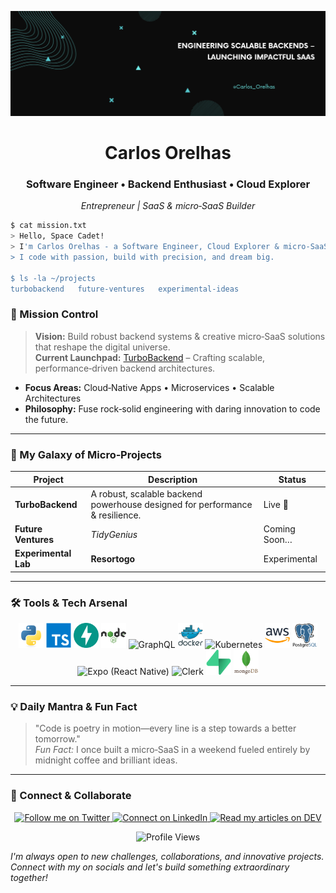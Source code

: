 <!-- Optional Banner Image -->
<p align="center">
  <img src="https://raw.githubusercontent.com/aorelhas/aorelhas/master/images/bg.png" alt="Galactic Banner" />
</p>

<!-- Header with clickable name and tagline -->
<h1 align="center">
  <a href="https://twitter.com/carlos_orelhas" target="_blank" style="text-decoration: none; color: inherit;">
    Carlos Orelhas
  </a>
</h1>
<h3 align="center">Software Engineer • Backend Enthusiast • Cloud Explorer</h3>
<p align="center"><em>Entrepreneur | SaaS &amp; micro‑SaaS Builder</em></p>

<!-- Simulated Terminal Experience -->
```bash
$ cat mission.txt
> Hello, Space Cadet!
> I'm Carlos Orelhas - a Software Engineer, Cloud Explorer & micro‑SaaS pioneer.
> I code with passion, build with precision, and dream big.

$ ls -la ~/projects
turbobackend   future-ventures   experimental-ideas
```

### 🚀 Mission Control

> **Vision:** Build robust backend systems & creative micro‑SaaS solutions that reshape the digital universe.  
> **Current Launchpad:** [TurboBackend](https://www.turbobackend.com) – Crafting scalable, performance‑driven backend architectures.

- **Focus Areas:** Cloud‑Native Apps • Microservices • Scalable Architectures  
- **Philosophy:** Fuse rock‑solid engineering with daring innovation to code the future.

---

### 🌌 My Galaxy of Micro‑Projects

| Project              | Description                                                                 | Status         |
|----------------------|-----------------------------------------------------------------------------|----------------|
| **TurboBackend**     | A robust, scalable backend powerhouse designed for performance & resilience.| Live 🚀        |
| **Future Ventures**  | *TidyGenius*                                 | Coming Soon…   |
| **Experimental Lab** | **Resortogo**     | Experimental  |

---

### 🛠 Tools & Tech Arsenal

<p align="center">
  <!-- Existing Tech Icons -->
  <img src="https://raw.githubusercontent.com/devicons/devicon/master/icons/python/python-original.svg" alt="Python" width="40" height="40"/>
  <img src="https://raw.githubusercontent.com/devicons/devicon/master/icons/typescript/typescript-original.svg" alt="TypeScript" width="40" height="40"/>
  <img src="https://raw.githubusercontent.com/devicons/devicon/master/icons/fastapi/fastapi-original.svg" alt="FastAPI" width="40" height="40"/>
  <img src="https://raw.githubusercontent.com/devicons/devicon/master/icons/nodejs/nodejs-original-wordmark.svg" alt="Node.js" width="40" height="40"/>
  <img src="https://www.vectorlogo.zone/logos/graphql/graphql-icon.svg" alt="GraphQL" width="40" height="40"/>
  <img src="https://raw.githubusercontent.com/devicons/devicon/master/icons/docker/docker-original-wordmark.svg" alt="Docker" width="40" height="40"/>
  <img src="https://www.vectorlogo.zone/logos/kubernetes/kubernetes-icon.svg" alt="Kubernetes" width="40" height="40"/>
  <img src="https://raw.githubusercontent.com/devicons/devicon/master/icons/amazonwebservices/amazonwebservices-original-wordmark.svg" alt="AWS" width="40" height="40"/>
  <img src="https://raw.githubusercontent.com/devicons/devicon/master/icons/postgresql/postgresql-original-wordmark.svg" alt="PostgreSQL" width="40" height="40"/>
  <img src="https://www.vectorlogo.zone/logos/expoio/expoio-icon.svg" alt="Expo (React Native)" width="40" height="40"/>
  
  <!-- Additional Icons -->
  <img src="https://clerk.dev/assets/images/logo.svg" alt="Clerk" width="40" height="40"/>
  <img src="https://raw.githubusercontent.com/devicons/devicon/master/icons/supabase/supabase-original.svg" alt="Supabase" width="40" height="40"/>
  <img src="https://raw.githubusercontent.com/devicons/devicon/master/icons/mongodb/mongodb-original-wordmark.svg" alt="MongoDB" width="40" height="40"/>
</p>

---

### 💡 Daily Mantra & Fun Fact

> "Code is poetry in motion—every line is a step towards a better tomorrow."  
> *Fun Fact:* I once built a micro‑SaaS in a weekend fueled entirely by midnight coffee and brilliant ideas.

---

### 🤝 Connect & Collaborate

<p align="center">
  <a href="https://twitter.com/carlos_orelhas" target="_blank">
    <img src="https://img.shields.io/twitter/follow/carlos_orelhas?logo=twitter&logoColor=black&style=for-the-badge" alt="Follow me on Twitter" />
  </a>
  <a href="https://linkedin.com/in/carlosorelhas" target="_blank">
    <img src="https://img.shields.io/badge/-LinkedIn-0077B5?style=for-the-badge&logo=linkedin&logoColor=white" alt="Connect on LinkedIn" />
  </a>
  <a href="https://dev.to/corelhas" target="_blank">
    <img src="https://img.shields.io/badge/DEV-0A0A0A?style=for-the-badge&logo=dev.to&logoColor=white" alt="Read my articles on DEV" />
  </a>
</p>

<p align="center">
  <img src="https://komarev.com/ghpvc/?username=aorelhas&style=flat-square" alt="Profile Views" />
</p>


*I'm always open to new challenges, collaborations, and innovative projects. Connect with my on socials and let's build something extraordinary together!*
